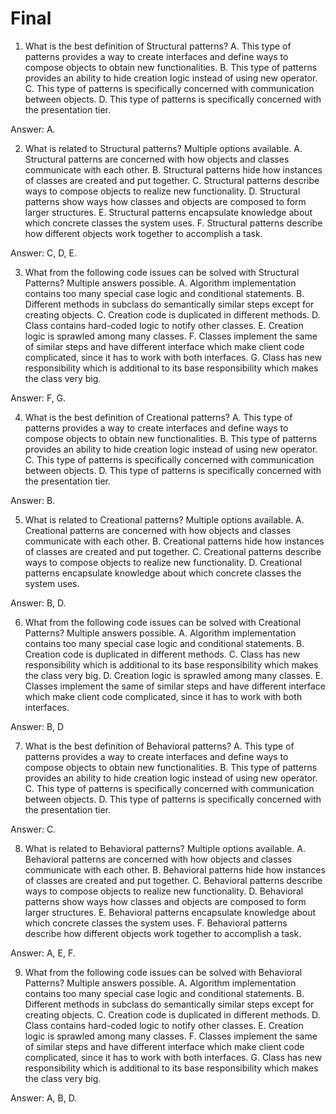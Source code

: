 # Final

1. What is the best definition of Structural patterns?
A. This type of patterns provides a way to create interfaces and define ways to compose
objects to obtain new functionalities.
B. This type of patterns provides an ability to hide creation logic instead of using new
operator.
C. This type of patterns is specifically concerned with communication between objects.
D. This type of patterns is specifically concerned with the presentation tier.

Answer: A.

2. What is related to Structural patterns? Multiple options available.
A. Structural patterns are concerned with how objects and classes communicate with each
other.
B. Structural patterns hide how instances of classes are created and put together.
C. Structural patterns describe ways to compose objects to realize new functionality.
D. Structural patterns show ways how classes and objects are composed to form larger
structures.
E. Structural patterns encapsulate knowledge about which concrete classes the system uses.
F. Structural patterns describe how different objects work together to accomplish a task.

Answer: C, D, E.

3. What from the following code issues can be solved with Structural Patterns? Multiple
answers possible.
A. Algorithm implementation contains too many special case logic and conditional
statements.
B. Different methods in subclass do semantically similar steps except for creating objects.
C. Creation code is duplicated in different methods.
D. Class contains hard-coded logic to notify other classes.
E. Creation logic is sprawled among many classes.
F. Classes implement the same of similar steps and have different interface which make client
code complicated, since it has to work with both interfaces.
G. Class has new responsibility which is additional to its base responsibility which makes the
class very big.

Answer: F, G.

4. What is the best definition of Creational patterns?
A. This type of patterns provides a way to create interfaces and define ways to compose
objects to obtain new functionalities.
B. This type of patterns provides an ability to hide creation logic instead of using new
operator.
C. This type of patterns is specifically concerned with communication between objects.
D. This type of patterns is specifically concerned with the presentation tier.

Answer: B.

5. What is related to Creational patterns? Multiple options available.
A. Creational patterns are concerned with how objects and classes communicate with each
other.
B. Creational patterns hide how instances of classes are created and put together.
C. Creational patterns describe ways to compose objects to realize new functionality.
D. Creational patterns encapsulate knowledge about which concrete classes the system uses.

Answer: B, D.

6. What from the following code issues can be solved with Creational Patterns? Multiple
answers possible.
A. Algorithm implementation contains too many special case logic and conditional
statements.
B. Creation code is duplicated in different methods.
C. Class has new responsibility which is additional to its base responsibility which makes the
class very big.
D. Creation logic is sprawled among many classes.
E. Classes implement the same of similar steps and have different interface which make client
code complicated, since it has to work with both interfaces.

Answer: B, D

7. What is the best definition of Behavioral patterns?
A. This type of patterns provides a way to create interfaces and define ways to compose
objects to obtain new functionalities.
B. This type of patterns provides an ability to hide creation logic instead of using new
operator.
C. This type of patterns is specifically concerned with communication between objects.
D. This type of patterns is specifically concerned with the presentation tier.

Answer: C.

8. What is related to Behavioral patterns? Multiple options available.
A. Behavioral patterns are concerned with how objects and classes communicate with each
other.
B. Behavioral patterns hide how instances of classes are created and put together.
C. Behavioral patterns describe ways to compose objects to realize new functionality.
D. Behavioral patterns show ways how classes and objects are composed to form larger
structures.
E. Behavioral patterns encapsulate knowledge about which concrete classes the system uses.
F. Behavioral patterns describe how different objects work together to accomplish a task.

Answer: A, E, F.

9. What from the following code issues can be solved with Behavioral Patterns? Multiple
answers possible.
A. Algorithm implementation contains too many special case logic and conditional
statements.
B. Different methods in subclass do semantically similar steps except for creating objects.
C. Creation code is duplicated in different methods.
D. Class contains hard-coded logic to notify other classes.
E. Creation logic is sprawled among many classes.
F. Classes implement the same of similar steps and have different interface which make client
code complicated, since it has to work with both interfaces.
G. Class has new responsibility which is additional to its base responsibility which makes the
class very big.

Answer: A, B, D.

